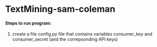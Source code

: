 # TextMining-sam-coleman

#### Steps to run program:
1. create a file config.py file that contains variables consumer_key and consumer_secret (and the correpsonding API keys)
